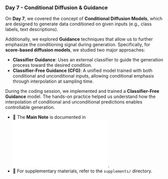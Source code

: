 ### Day 7 - Conditional Diffusion & Guidance

On **Day 7**, we covered the concept of **Conditional Diffusion Models**, which are designed to generate data conditioned on given inputs (e.g., class labels, text descriptions).

Additionally, we explored **Guidance** techniques that allow us to further emphasize the conditioning signal during generation. Specifically, for **score-based diffusion models**, we studied two major approaches:

- **Classifier Guidance**: Uses an external classifier to guide the generation process toward the desired condition.
- **Classifier-Free Guidance (CFG)**: A unified model trained with both conditional and unconditional inputs, allowing conditional emphasis through interpolation at sampling time.

During the coding session, we implemented and trained a **Classifier-Free Guidance** model. The hands-on practice helped us understand how the interpolation of conditional and unconditional predictions enables controllable generation.

- 📄 The **Main Note** is documented in ![note](./day6_&_day7.pdf).
- 📁 For supplementary materials, refer to the `supplements/` directory.